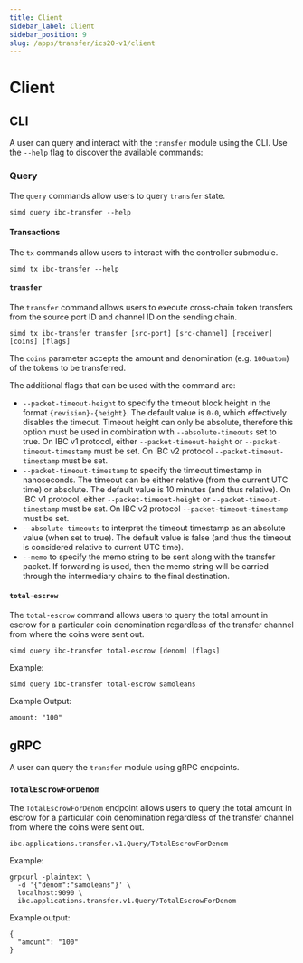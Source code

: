 ```yaml
---
title: Client
sidebar_label: Client
sidebar_position: 9
slug: /apps/transfer/ics20-v1/client
---
```


# Client

## CLI

A user can query and interact with the `transfer` module using the CLI. Use the `--help` flag to discover the available commands:

### Query

The `query` commands allow users to query `transfer` state.

```shell
simd query ibc-transfer --help
```

#### Transactions

The `tx` commands allow users to interact with the controller submodule.

```shell
simd tx ibc-transfer --help
```

#### `transfer`

The `transfer` command allows users to execute cross-chain token transfers from the source port ID and channel ID on the sending chain.

```shell
simd tx ibc-transfer transfer [src-port] [src-channel] [receiver] [coins] [flags]
```

The `coins` parameter accepts the amount and denomination (e.g. `100uatom`) of the tokens to be transferred.

The additional flags that can be used with the command are:

- `--packet-timeout-height` to specify the timeout block height in the format `{revision}-{height}`. The default value is `0-0`, which effectively disables the timeout. Timeout height can only be absolute, therefore this option must be used in combination with `--absolute-timeouts` set to true. On IBC v1 protocol, either `--packet-timeout-height` or `--packet-timeout-timestamp` must be set. On IBC v2 protocol `--packet-timeout-timestamp` must be set.
- `--packet-timeout-timestamp` to specify the timeout timestamp in nanoseconds. The timeout can be either relative (from the current UTC time) or absolute. The default value is 10 minutes (and thus relative). On IBC v1 protocol, either `--packet-timeout-height` or `--packet-timeout-timestamp` must be set. On IBC v2 protocol `--packet-timeout-timestamp` must be set.
- `--absolute-timeouts` to interpret the timeout timestamp as an absolute value (when set to true). The default value is false (and thus the timeout is considered relative to current UTC time).
- `--memo` to specify the memo string to be sent along with the transfer packet. If forwarding is used, then the memo string will be carried through the intermediary chains to the final destination.

#### `total-escrow`

The `total-escrow` command allows users to query the total amount in escrow for a particular coin denomination regardless of the transfer channel from where the coins were sent out.

```shell
simd query ibc-transfer total-escrow [denom] [flags]
```

Example:

```shell
simd query ibc-transfer total-escrow samoleans
```

Example Output:

```shell
amount: "100"
```

## gRPC

A user can query the `transfer` module using gRPC endpoints.

### `TotalEscrowForDenom`

The `TotalEscrowForDenom` endpoint allows users to query the total amount in escrow for a particular coin denomination regardless of the transfer channel from where the coins were sent out.

```shell
ibc.applications.transfer.v1.Query/TotalEscrowForDenom
```

Example:

```shell
grpcurl -plaintext \
  -d '{"denom":"samoleans"}' \
  localhost:9090 \
  ibc.applications.transfer.v1.Query/TotalEscrowForDenom
```

Example output:

```shell
{
  "amount": "100"
}
```
